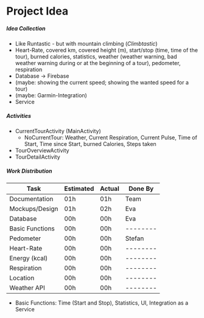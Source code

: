 # Project Idea

##### Idea Collection
- Like Runtastic - but with mountain climbing (_Climbtastic_)
- Heart-Rate, covered km, covered height (m), start/stop (time, time of the tour), burned calories, statistics, weather (weather warning, bad weather warning during or at the beginning of a tour), pedometer, respiration
- Database -> Firebase
- (maybe: showing the current speed; showing the wanted speed for a tour)
- (maybe: Garmin-Integration)
- Service

##### Activities
- CurrentTourActivity (MainActivity)
  - NoCurrentTour: Weather, Current Respiration, Current Pulse, Time of Start, Time since Start, burned Calories, Steps taken
- TourOverviewActivity
- TourDetailActivity

##### Work Distribution
| Task            | Estimated | Actual | Done By  |
| ----            | ----      | ----   | ----     |
| Documentation   | 01h       | 01h    | Team     |
| Mockups/Design  | 01h       | 02h    | Eva      |
| Database        | 00h       | 00h    | Eva      |
| Basic Functions | 00h       | 00h    | -------- |
| Pedometer       | 00h       | 00h    | Stefan   |
| Heart-Rate      | 00h       | 00h    | -------- |
| Energy (kcal)   | 00h       | 00h    | -------- |
| Respiration     | 00h       | 00h    | -------- |
| Location        | 00h       | 00h    | -------- |
| Weather API     | 00h       | 00h    | -------- |

- Basic Functions: Time (Start and Stop), Statistics, UI, Integration as a Service
